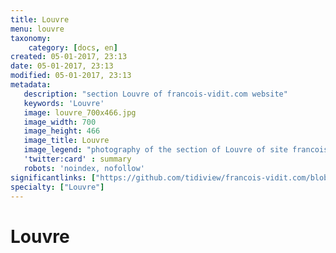 ```yaml
---
title: Louvre
menu: louvre
taxonomy:
    category: [docs, en]
created: 05-01-2017, 23:13
date: 05-01-2017, 23:13
modified: 05-01-2017, 23:13
metadata:
   description: "section Louvre of francois-vidit.com website"
   keywords: 'Louvre'
   image: louvre_700x466.jpg
   image_width: 700
   image_height: 466
   image_title: Louvre
   image_legend: "photography of the section of Louvre of site francois-vidit.com"
   'twitter:card' : summary
   robots: 'noindex, nofollow'
significantlinks: ["https://github.com/tidiview/francois-vidit.com/blob/develop/user/sites/docs/pages/01.home/01.paris/01.louvre/chapter.en.md"]
specialty: ["Louvre"]
---
```

# Louvre